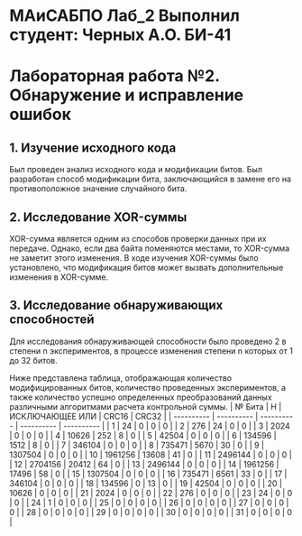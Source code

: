# МАиСАБПО Лаб_2 Выполнил студент: Черных А.О. БИ-41 
# Лабораторная работа №2. Обнаружение и исправление ошибок

## 1. Изучение исходного кода
Был проведен анализ исходного кода и модификации битов. Был разработан способ модификации бита, заключающийся в замене его на противоположное значение случайного бита.
## 2. Исследование XOR-суммы
XOR-сумма является одним из способов проверки данных при их передаче. Однако, если два байта поменяются местами, то XOR-сумма не заметит этого изменения. В ходе изучения XOR-суммы было установлено, что модификация битов может вызвать дополнительные изменения в XOR-сумме. 
## 3. Исследование обнаруживающих способностей
Для исследования обнаруживающей способности было проведено 2 в степени n экспериментов, в процессе изменения степени n которых от 1 до 32 битов.
  
Ниже представлена ​​таблица, отображающая количество модифицированных битов, количество проведенных экспериментов, а также количество успешно определенных преобразований данных различными алгоритмами расчета контрольной суммы.
| № Бита | Н | ИСКЛЮЧАЮЩЕЕ ИЛИ | CRC16 | CRC32 |
| ---------- | ---------- | ---------- | ---------- | ---------- |
  | 1 |     24 |      0 |      0 |      0 |
  | 2 |    276 |     24 |      0 |      0 |
  | 3 |   2024 |      0 |      0 |      0 |
  | 4 | 10626 |    252 |      8 |      0 |
  | 5 | 42504 |      0 |      0 |      0 |
  | 6 | 134596 |   1512 |      8 |      0 |
  | 7 | 346104 |      0 |      0 |      0 |
  | 8 | 735471 |   5670 |     30 |      0 |
  | 9 | 1307504 |      0 |      0 |      0 |
  | 10 | 1961256 | 13608 |     41 |      0 |
  | 11 | 2496144 |      0 |      0 |      0 |
  | 12 | 2704156 | 20412 |     64 |      0 |
  | 13 | 2496144 |      0 |      0 |      0 |
  | 14 | 1961256 | 17496 |     58 |      0 |
  | 15 | 1307504 |      0 |      0 |      0 |
  | 16 | 735471 |   6561 |     33 |      0 |
  | 17 | 346104 |      0 |      0 |      0 |
  | 18 | 134596 |      0 |     13 |      0 |
  | 19 | 42504 |      0 |      0 |      0 |
  | 20 | 10626 |      0 |      0 |      0 |
   | 21 |   2024 |      0 |      0 |      0 |
   | 22 |    276 |      0 |      0 |      0 |
   | 23 |     24 |      0 |      0 |      0 |
   | 24 |      1 |      0 |      0 |      0 |
   | 25 |      0 |     0 |      0 |      0 |
   | 26 |      0 |      0 |      0 |     0 |
   | 27 |      0 |      0 |      0 |      0 |
   | 28 |      0 |      0 |      0 |      0 |
   | 29 |      0 |      0 |      0 |      0 |
   | 30 |      0 |      0 |      0 |     0 |
   | 31 |      0 |      0 |      0 |      0 |
